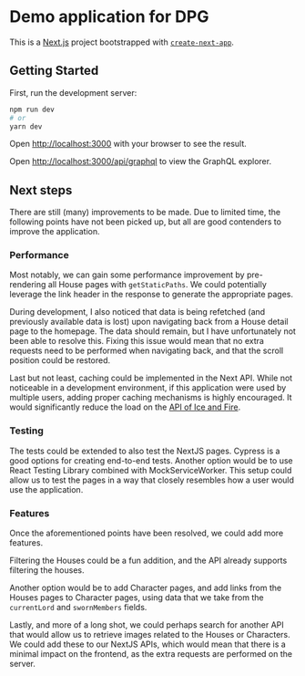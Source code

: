 # Demo application for DPG

This is a [Next.js](https://nextjs.org/) project bootstrapped with [`create-next-app`](https://github.com/vercel/next.js/tree/canary/packages/create-next-app).

## Getting Started

First, run the development server:

```bash
npm run dev
# or
yarn dev
```

Open [http://localhost:3000](http://localhost:3000) with your browser to see the result.

Open [http://localhost:3000/api/graphql](http://localhost:3000/api/graphql) to view the GraphQL explorer.

## Next steps

There are still (many) improvements to be made. Due to limited time, the following points have not been picked up, but all are good contenders to improve the application.

### Performance

Most notably, we can gain some performance improvement by pre-rendering all House pages with `getStaticPaths`.
We could potentially leverage the link header in the response to generate the appropriate pages.

During development, I also noticed that data is being refetched (and previously available data is lost) upon navigating back from a House detail page to the homepage. The data should remain, but I have unfortunately not been able to resolve this. Fixing this issue would mean that no extra requests need to be performed when navigating back, and that the scroll position could be restored.

Last but not least, caching could be implemented in the Next API. While not noticeable in a development environment, if this application were used by multiple users, adding proper caching mechanisms is highly encouraged. It would significantly reduce the load on the [API of Ice and Fire](https://www.anapioficeandfire.com/).

### Testing

The tests could be extended to also test the NextJS pages. Cypress is a good options for creating end-to-end tests.
Another option would be to use React Testing Library combined with MockServiceWorker. This setup could allow us to test the pages in a way that closely resembles how a user would use the application.

### Features

Once the aforementioned points have been resolved, we could add more features.

Filtering the Houses could be a fun addition, and the API already supports filtering the houses.

Another option would be to add Character pages, and add links from the Houses pages to Character pages, using data that we take from the `currentLord` and `swornMembers` fields.

Lastly, and more of a long shot, we could perhaps search for another API that would allow us to retrieve images related to the Houses or Characters. We could add these to our NextJS APIs, which would mean that there is a minimal impact on the frontend, as the extra requests are performed on the server.
